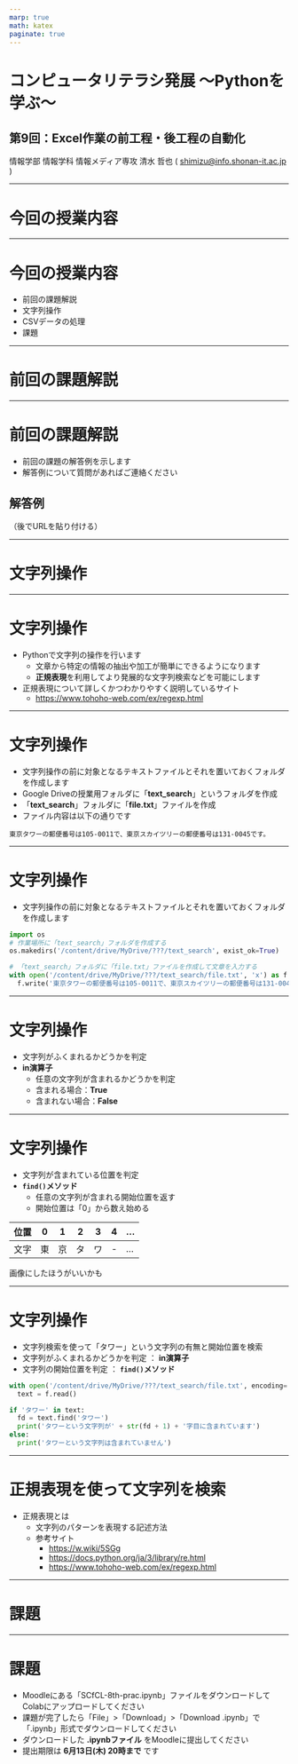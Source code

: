 ```yaml
---
marp: true
math: katex
paginate: true
---
```

<!-- スライドURL：https://docs.google.com/presentation/d/1en3iGS3B-GlsSBFECzfODm5qjF3iIN72v04S5zuJzcw/edit?usp=sharing --->

# コンピュータリテラシ発展 〜Pythonを学ぶ〜

## 第9回：Excel作業の前工程・後工程の自動化

情報学部 情報学科 情報メディア専攻
清水 哲也 ( shimizu@info.shonan-it.ac.jp )

---

# 今回の授業内容

---

# 今回の授業内容

- 前回の課題解説
- 文字列操作
- CSVデータの処理
- 課題

---

# 前回の課題解説

---

# 前回の課題解説

- 前回の課題の解答例を示します
- 解答例について質問があればご連絡ください

## 解答例

（後でURLを貼り付ける）

---

# 文字列操作

---

# 文字列操作

- Pythonで文字列の操作を行います
  - 文章から特定の情報の抽出や加工が簡単にできるようになります
  - **正規表現**を利用してより発展的な文字列検索などを可能にします
- 正規表現について詳しくかつわかりやすく説明しているサイト
  - https://www.tohoho-web.com/ex/regexp.html


---

# 文字列操作

- 文字列操作の前に対象となるテキストファイルとそれを置いておくフォルダを作成します
- Google Driveの授業用フォルダに「**text_search**」というフォルダを作成
- 「**text_search**」フォルダに「**file.txt**」ファイルを作成
- ファイル内容は以下の通りです

```shell
東京タワーの郵便番号は105-0011で、東京スカイツリーの郵便番号は131-0045です。
```

---

# 文字列操作

- 文字列操作の前に対象となるテキストファイルとそれを置いておくフォルダを作成します

```py
import os
# 作業場所に「text_search」フォルダを作成する
os.makedirs('/content/drive/MyDrive/???/text_search', exist_ok=True)

# 「text_search」フォルダに「file.txt」ファイルを作成して文章を入力する
with open('/content/drive/MyDrive/???/text_search/file.txt', 'x') as f:
  f.write('東京タワーの郵便番号は105-0011で、東京スカイツリーの郵便番号は131-0045です。')
```

---

# 文字列操作

- 文字列がふくまれるかどうかを判定
- **in演算子**
  - 任意の文字列が含まれるかどうかを判定
  - 含まれる場合：**True**
  - 含まれない場合：**False**

---

# 文字列操作

- 文字列が含まれている位置を判定
- **`find()`メソッド**
  - 任意の文字列が含まれる開始位置を返す
  - 開始位置は「0」から数え始める

| 位置 |  0  |  1  |  2  |  3  |  4  |  …  |
| ---- | --- | --- | --- | --- | --- | --- |
| 文字 | 東  | 京  | タ  | ワ  | -   | …   |

画像にしたほうがいいかも

---

# 文字列操作

- 文字列検索を使って「タワー」という文字列の有無と開始位置を検索
- 文字列がふくまれるかどうかを判定 ： **in演算子**
- 文字列の開始位置を判定 ： **`find()`メソッド**

```py
with open('/content/drive/MyDrive/???/text_search/file.txt', encoding='UTF-8') as f:
  text = f.read()

if 'タワー' in text:
  fd = text.find('タワー')
  print('タワーという文字列が' + str(fd + 1) + '字目に含まれています')
else:
  print('タワーという文字列は含まれていません')
```

---

# 正規表現を使って文字列を検索

- 正規表現とは
  - 文字列のパターンを表現する記述方法
  - 参考サイト
    - https://w.wiki/5SGg
    - https://docs.python.org/ja/3/library/re.html
    - https://www.tohoho-web.com/ex/regexp.html


---

# 課題

---

# 課題

- Moodleにある「SCfCL-8th-prac.ipynb」ファイルをダウンロードしてColabにアップロードしてください
- 課題が完了したら「File」>「Download」>「Download .ipynb」で「.ipynb」形式でダウンロードしてください
- ダウンロードした **.ipynbファイル** をMoodleに提出してください
- 提出期限は **6月13日(木) 20時まで** です
